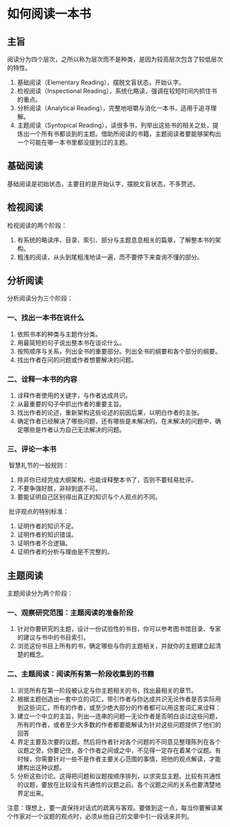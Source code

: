 # 如何阅读一本书

## 主旨

阅读分为四个层次，之所以称为层次而不是种类，是因为较高层次包含了较低层次的特性。

1. 基础阅读（Elementary Reading），摆脱文盲状态，开始认字。
2. 检视阅读（Inspectional Reading），系统化略读，强调在较短时间内抓住书的重点。
3. 分析阅读（Analytical Reading），完整地咀嚼与消化一本书，适用于追寻理解。
4. 主题阅读（Syntopical Reading），读很多书，列举出这些书的相关之处，提炼出一个所有书都谈到的主题。借助所阅读的书籍，主题阅读者要能够架构出一个可能在哪一本书里都没提到过的主题。

## 基础阅读

基础阅读是初始状态，主要目的是开始认字，摆脱文盲状态，不多赘述。

## 检视阅读

检视阅读的两个阶段：

1. 有系统的略读序、目录、索引、部分与主题息息相关的篇章，了解整本书的架构。
2. 粗浅的阅读，从头到尾粗浅地读一遍，而不要停下来查询不懂的部分。

## 分析阅读

分析阅读分为三个阶段：

### 一、找出一本书在说什么

1. 依照书本的种类与主题作分类。
2. 用最简短的句子说出整本书在谈论什么。
3. 按照顺序与关系，列出全书的重要部分。列出全书的纲要和各个部分的纲要。
4. 找出作者在问的问题或作者想要解决的问题。

### 二、诠释一本书的内容

1. 诠释作者使用的关键字，与作者达成共识。
2. 从最重要的句子中抓出作者的重要主旨。
3. 找出作者的论述，重新架构这些论述的前因后果，以明白作者的主张。
4. 确定作者已经解决了哪些问题，还有哪些是未解决的。在未解决的问题中，确定哪些是作者认为自己无法解决的问题。

### 三、评论一本书

​     智慧礼节的一般规则：

1. 除非你已经完成大纲架构，也能诠释整本书了，否则不要轻易批评。
2. 不要争强好胜，非辩到底不可。
3. 要能证明自己区别得出真正的知识与个人观点的不同。

​     批评观点的特别标准：

1. 证明作者的知识不足。
2. 证明作者的知识错误。
3. 证明作者不合逻辑。
4. 证明作者的分析与理由是不完整的。

## 主题阅读

主题阅读分为两个阶段：

### 一、观察研究范围：主题阅读的准备阶段

1. 针对你要研究的主题，设计一份试验性的书目，你可以参考图书馆目录、专家的建议与书中的书目索引。
2. 浏览这份书目上所有的书，确定哪些与你的主题相关，并就你的主题建立起清楚的概念。

### 二、主题阅读：阅读所有第一阶段收集到的书籍

1. 浏览所有在第一阶段被认定与你主题相关的书，找出最相关的章节。
2. 根据主题创造出―套中立的词汇，带引作者与你达成共识无论作者是否实际用到这些词汇，所有的作者，或至少绝大部分的作者都可以用这套词汇来诠释：
3. 建立一个中立的主旨，列出―连串的问题—无论作者是否明白谈过这些问题，所有的作者，或者至少大多数的作者都要能解读为针对这些问题提供了他们的回答
4. 界定主要及次要的议题。然后将作者针对各个问题的不同意见整理陈列在各个议题之旁。你要记住，各个作者之间或之中，不见得一定存在着某个议题。有时候，你需要针对一些不是作者主要关心范围的事情，把他的观点解读，才能建构出这种议题。
5. 分析这些讨论。这得把问题和议题按顺序排列，以求突显主题。比较有共通性的议题，要放在比较没有共通性的议题之前。各个议题之间的关系也要清楚地界定出来。

注意：理想上，要一直保持对话式的疏离与客观。要做到这一点，每当你要解读某个作家对一个议题的观点时，必须从他自己的文章中引一段话来并列。

